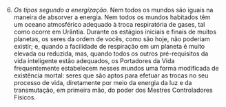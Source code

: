 ﻿6. *Os tipos segundo a energização.* Nem todos os mundos são iguais na maneira de absorver a energia. Nem todos os mundos habitados têm um oceano atmosférico adequado à troca respiratória de gases, tal como ocorre em Urântia. Durante os estágios iniciais e finais de muitos planetas, os seres da ordem de vocês, como são hoje, não poderiam existir; e, quando a facilidade de respiração em um planeta é muito elevada ou reduzida, mas, quando todos os outros pré-requisitos da vida inteligente estão adequados, os Portadores da Vida frequentemente estabelecem nesses mundos uma forma modificada de existência mortal: seres que são aptos para efetuar as trocas no seu processo de vida, diretamente por meio da energia da luz e da transmutação, em primeira mão, do poder dos Mestres Controladores Físicos.